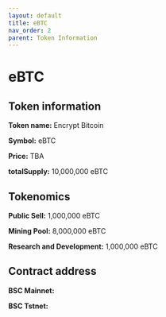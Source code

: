 ```yaml
---
layout: default
title: eBTC
nav_order: 2
parent: Token Information
---
```


# eBTC


## Token information

**Token name:** Encrypt Bitcoin

**Symbol:** eBTC

**Price:** TBA

**totalSupply:** 10,000,000 eBTC

## Tokenomics

**Public Sell:** 1,000,000 eBTC

**Mining Pool:** 8,000,000 eBTC

**Research and Development:** 1,000,000 eBTC

## Contract address

**BSC Mainnet:**

**BSC Tstnet:**

